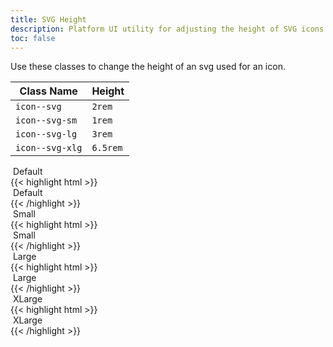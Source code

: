 ```yaml
---
title: SVG Height
description: Platform UI utility for adjusting the height of SVG icons.
toc: false
---
```


Use these classes to change the height of an svg used for an icon.

<table class="table mb-4">
  <thead>
    <tr>
      <th>Class Name</th>
      <th>Height</th>
    </tr>
  </thead>
  <tbody>
    <tr>
      <td data-label="Class Name"><code>icon--svg</code></td>
      <td data-label="Height"><code>2rem</code></td>
    </tr>
    <tr>
      <td data-label="Class Name"><code>icon--svg-sm</code></td>
      <td data-label="Height"><code>1rem</code></td>
    </tr>
    <tr>
      <td data-label="Class Name"><code>icon--svg-lg</code></td>
      <td data-label="Height"><code>3rem</code></td>
    </tr>
    <tr>
      <td data-label="Class Name"><code>icon--svg-xlg</code></td>
      <td data-label="Height"><code>6.5rem</code></td>
    </tr>
  </tbody>
</table>

<div class="mb-6 mt-5">
    <div>
        <img class="icon--svg mr-2" src="/images/getting-started.svg" alt="">
        Default
    </div>
    <div class="mt-4">
    {{< highlight html >}}
    <div>
        <img class="icon--svg mr-2" src="/images/getting-started.svg" alt="">
        Default
    </div>
    {{< /highlight >}}
    </div>
</div>
<div class="mb-6">
    <div>
        <img class="icon--svg-small mr-2" src="/images/getting-started.svg" alt="">
        Small
    </div>
    <div class="mt-4">
    {{< highlight html >}}
    <div>
        <img class="icon--svg-sm mr-2" src="/images/getting-started.svg" alt="">
        Small
    </div>
    {{< /highlight >}}
    </div>
</div>
<div class="mb-6">
    <div>
        <img class="icon--svg-large mr-2" src="/images/getting-started.svg" alt="">
        Large
    </div>
    <div class="mt-4">
    {{< highlight html >}}
    <div>
        <img class="icon--svg-lg mr-2" src="/images/getting-started.svg" alt="">
        Large
    </div>
    {{< /highlight >}}
    </div>
</div>
<div class="mb-4">
    <div>
        <img class="icon--svg-xlarge mr-2" src="/images/getting-started.svg" alt="">
        XLarge
    </div>
    <div class="mt-4">
    {{< highlight html >}}
    <div>
        <img class="icon--svg-xlg mr-2" src="/images/getting-started.svg" alt="">
        XLarge
    </div>
    {{< /highlight >}}
    </div>
</div>